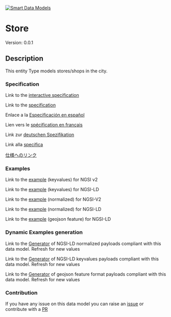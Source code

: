 [![Smart Data Models](https://smartdatamodels.org/wp-content/uploads/2022/01/SmartDataModels_logo.png "Logo")](https://smartdatamodels.org)
# Store
Version: 0.0.1

## Description 

This entity Type models stores/shops in the city.
### Specification

Link to the [interactive specification](https://swagger.lab.fiware.org/?url=https://smart-data-models.github.io/dataModel.PointOfInterest/Store/swagger.yaml)

Link to the [specification](https://github.com/smart-data-models/dataModel.PointOfInterest/blob/master/Store/doc/spec.md)

Enlace a la [Especificación en español](https://github.com/smart-data-models/dataModel.PointOfInterest/blob/master/Store/doc/spec_ES.md)

Lien vers le [spécification en français](https://github.com/smart-data-models/dataModel.PointOfInterest/blob/master/Store/doc/spec_FR.md)

Link zur [deutschen Spezifikation](https://github.com/smart-data-models/dataModel.PointOfInterest/blob/master/Store/doc/spec_DE.md)

Link alla [specifica](https://github.com/smart-data-models/dataModel.PointOfInterest/blob/master/Store/doc/spec_IT.md)

[仕様へのリンク](https://github.com/smart-data-models/dataModel.PointOfInterest/blob/master/Store/doc/spec_JA.md)
### Examples

Link to the [example](https://smart-data-models.github.io/dataModel.PointOfInterest/Store/examples/example.json) (keyvalues) for NGSI v2

Link to the [example](https://smart-data-models.github.io/dataModel.PointOfInterest/Store/examples/example.jsonld) (keyvalues) for NGSI-LD

Link to the [example](https://smart-data-models.github.io/dataModel.PointOfInterest/Store/examples/example-normalized.json) (normalized) for NGSI-V2

Link to the [example](https://smart-data-models.github.io/dataModel.PointOfInterest/Store/examples/example-normalized.jsonld) (normalized) for NGSI-LD

Link to the [example](https://smart-data-models.github.io/dataModel.PointOfInterest/Store/examples/example-geojsonfeature.json) (geojson feature) for NGSI-LD
### Dynamic Examples generation

Link to the [Generator](https://smartdatamodels.org/extra/ngsi-ld_generator.php?schemaUrl=https://raw.githubusercontent.com/smart-data-models/dataModel.PointOfInterest/master/Store/schema.json&email=info@smartdatamodels.org) of NGSI-LD normalized payloads compliant with this data model. Refresh for new values

Link to the [Generator](https://smartdatamodels.org/extra/ngsi-ld_generator_keyvalues.php?schemaUrl=https://raw.githubusercontent.com/smart-data-models/dataModel.PointOfInterest/master/Store/schema.json&email=info@smartdatamodels.org) of NGSI-LD keyvalues payloads compliant with this data model. Refresh for new values

Link to the [Generator](https://smartdatamodels.org/extra/geojson_features_generator.php?schemaUrl=https://raw.githubusercontent.com/smart-data-models/dataModel.PointOfInterest/master/Store/schema.json&email=info@smartdatamodels.org) of geojson feature format payloads compliant with this data model. Refresh for new values
### Contribution

 If you have any issue on this data model you can raise an [issue](https://github.com/smart-data-models/dataModel.PointOfInterest/issues)  or contribute with a [PR](https://github.com/smart-data-models/dataModel.PointOfInterest/pulls)